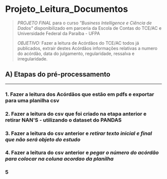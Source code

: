 # Projeto_Leitura_Documentos #
>*PROJETO FINAL* para o curso *"Business Intelligence e Ciência de Dados"* disponibilizado em parceria da Escola de Contas do TCE/AC e Universidade Federal da Paraíba - UFPA
>
>*OBJETIVO:* Fazer a leitura de Acórdãos do TCE/AC todos já publicados, extrair destes Acórdãos informações relativas a numero do acórdão, data do julgamento, regularidade, ressalva e irregularidade.


## A) Etapas do pré-processamento ##
--------
###  1. Fazer a leitura dos Acórdãos que estão em pdfs e exportar para uma planilha csv ### 
###  2. Fazer a leitura do csv que foi criado na etapa anterior e retirar NAN'S - utilizando o dataset do PANDAS ### 
###  3. Fazer a leitura do csv anterior e *retirar texto inicial e final que não será objeto do estudo* ### 
###  4. Fazer a leitura do csv anterior e *pegar o número do acórdão para colocar na coluna acordao da planilha* ### 
###  5  ### 

